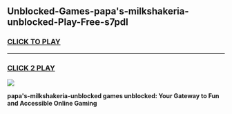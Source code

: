 
## Unblocked-Games-papa's-milkshakeria-unblocked-Play-Free-s7pdl
<h3>
<a href="https://premium76.site?title=papa's-milkshakeria-unblocked&ref=12A">CLICK TO PLAY</a></h3>
<hr>

<h3>
<a href="https://premium76.site?title=papa's-milkshakeria-unblocked&ref=12A">CLICK 2 PLAY</a>
  
</h3>

<a href="https://premium76.site?title=papa's-milkshakeria-unblocked&ref=12A"><img src="https://clearcache.store/games.png"></a>


**papa's-milkshakeria-unblocked games unblocked: Your Gateway to Fun and Accessible Online Gaming**
